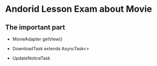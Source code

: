 # Andorid Lesson Exam about Movie

## The important part 

- MovieAdapter
	getView()

- DownloadTask extends AsyncTask<>

- UpdateNoticeTask
